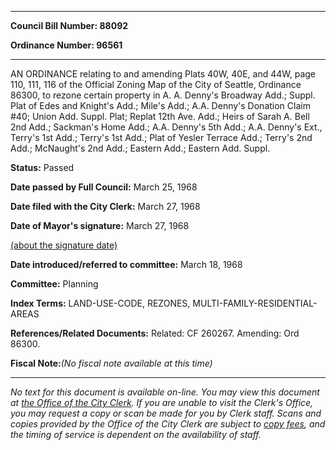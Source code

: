 

********

**Council Bill Number: 88092**
   
**Ordinance Number: 96561**
********

 AN ORDINANCE relating to and amending Plats 40W, 40E, and 44W, page 110, 111, 116 of the Official Zoning Map of the City of Seattle, Ordinance 86300, to rezone certain property in A. A. Denny's Broadway Add.; Suppl. Plat of Edes and Knight's Add.; Mile's Add.; A.A. Denny's Donation Claim #40; Union Add. Suppl. Plat; Replat 12th Ave. Add.; Heirs of Sarah A. Bell 2nd Add.; Sackman's Home Add.; A.A. Denny's 5th Add.; A.A. Denny's Ext., Terry's 1st Add.; Terry's 1st Add.; Plat of Yesler Terrace Add.; Terry's 2nd Add.; McNaught's 2nd Add.; Eastern Add.; Eastern Add. Suppl.

**Status:** Passed
   
**Date passed by Full Council:** March 25, 1968
   
**Date filed with the City Clerk:** March 27, 1968
   
**Date of Mayor's signature:** March 27, 1968
   
[(about the signature date)](/~public/approvaldate.htm)
   
   
   
**Date introduced/referred to committee:** March 18, 1968
   
**Committee:** Planning
   
   
**Index Terms:** LAND-USE-CODE, REZONES, MULTI-FAMILY-RESIDENTIAL-AREAS

**References/Related Documents:** Related: CF 260267. Amending: Ord 86300.

**Fiscal Note:**_(No fiscal note available at this time)_
********

_No text for this document is available on-line. You may view this document at [the Office of the City Clerk](http://www.seattle.gov/leg/clerk/contactUs.htm). If you are unable to visit the Clerk's Office, you may request a copy or scan be made for you by Clerk staff. Scans and copies provided by the Office of the City Clerk are subject to [copy fees](http://clerk.seattle.gov/~public/clerkfees.htm), and the timing of service is dependent on the availability of staff._

